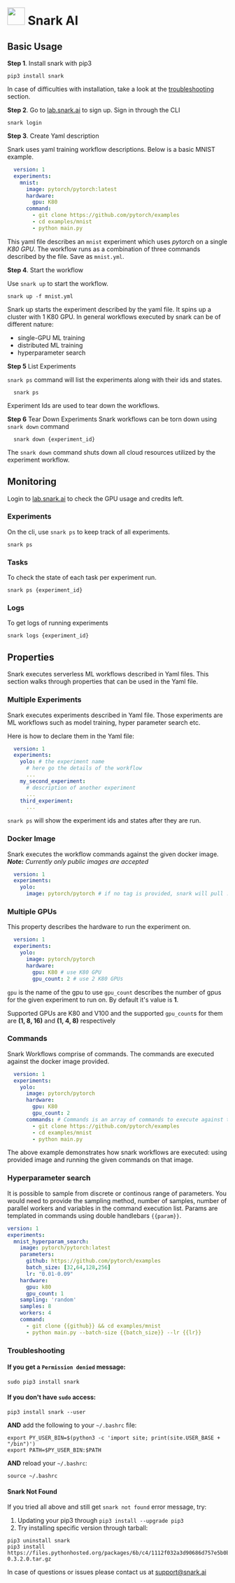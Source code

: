 

# <img src="https://avatars3.githubusercontent.com/u/34816118?s=200&v=4" data-canonical-src="hhttps://avatars3.githubusercontent.com/u/34816118?s=200&v=4" width="40" height="40" /> Snark AI

## Basic Usage
**Step 1**. Install snark with pip3
```
pip3 install snark
```
In case of difficulties with installation, take a look at the [troubleshooting](#troubleshooting) section. 

**Step 2**. Go to [lab.snark.ai](https://lab.snark.ai) to sign up. Sign in through the CLI
```
snark login
```

**Step 3**. Create Yaml description

Snark uses yaml training workflow descriptions. Below is a basic MNIST example. 
```yaml
  version: 1
  experiments:
    mnist:
      image: pytorch/pytorch:latest
      hardware:
        gpu: K80
      command:
        - git clone https://github.com/pytorch/examples
        - cd examples/mnist
        - python main.py
```
This yaml file describes an `mnist` experiment which uses _pytorch_ on a single _K80 GPU_.
The workflow runs as a combination of three commands described by the file.
Save as `mnist.yml`.

**Step 4**. Start the workflow

Use `snark up` to start the workflow.
```
snark up -f mnist.yml
```

Snark up starts the experiment described by the yaml file. It spins up a cluster with 1 K80 GPU.
In general workflows executed by snark can be of different nature:
- single-GPU ML training 
- distributed ML training 
- hyperparameter search

**Step 5** List Experiments

`snark ps` command will list the experiments along with their ids and states.
```
  snark ps
```
Experiment Ids are used to tear down the workflows.

**Step 6** Tear Down Experiments
Snark workflows can be torn down using `snark down` command
```
  snark down {experiment_id}
```
The `snark down` command shuts down all cloud resources utilized by the experiment workflow.


## Monitoring
Login to [lab.snark.ai](https://lab.snark.ai) to check the GPU usage and credits left.

### Experiments
On the cli, use `snark ps` to keep track of all experiments.
```
snark ps
```

### Tasks
To check the state of each task per experiment run.
```
snark ps {experiment_id}
```

### Logs
To get logs of running experiments 
```
snark logs {experiment_id}
```

## Properties 

Snark executes serverless ML workflows described in Yaml files. 
This section walks through properties that can be used in the Yaml file.

### Multiple Experiments
Snark executes experiments described in Yaml file. Those experiments are ML workflows such as model training, hyper parameter search etc.

Here is how to declare them in the Yaml file:
```yaml
  version: 1
  experiments:
    yolo: # the experiment name
      # here go the details of the workflow
      ...
    my_second_experiment:
      # description of another experiment
      ...
    third_experiment:
      ...

```
`snark ps` will show the experiment ids and states after they are run.


### Docker Image

Snark executes the workflow commands against the given docker image.
**_Note:_** _Currently only public images are accepted_
```yaml
  version: 1
  experiments:
    yolo:
      image: pytorch/pytorch # if no tag is provided, snark will pull :latest image
```

### Multiple GPUs
This property describes the hardware to run the experiment on. 
```yaml
  version: 1
  experiments:
    yolo:
      image: pytorch/pytorch 
      hardware:
        gpu: K80 # use K80 GPU
        gpu_count: 2 # use 2 K80 GPUs
```
`gpu` is the name of the gpu to use
`gpu_count` describes the number of gpus for the given experiment to run on. By default it's value is **1**.

Supported GPUs are K80 and V100 and the supported `gpu_count`s for them are **(1, 8, 16)** and **(1, 4, 8)** respectively


### Commands
Snark Workflows comprise of commands. The commands are executed against the docker image provided.
```yaml
  version: 1
  experiments:
    yolo:
      image: pytorch/pytorch 
      hardware:
        gpu: K80
        gpu_count: 2
      commands: # Commands is an array of commands to execute against the image declared above
        - git clone https://github.com/pytorch/examples
        - cd examples/mnist
        - python main.py
```
The above example demonstrates how snark workflows are executed: using provided image and running the given commands on that image.


### Hyperparameter search
It is possible to sample from discrete or continous range of parameters. You would need to provide the sampling method, number of samples, number of parallel workers and variables in the command execution list. Params are templated in commands using double handlebars `{{param}}`.

```yaml
version: 1
experiments:
  mnist_hyperparam_search:
    image: pytorch/pytorch:latest
    parameters:
      github: https://github.com/pytorch/examples
      batch_size: [32,64,128,256]
      lr: "0.01-0.09"
    hardware:
      gpu: k80
      gpu_count: 1
    sampling: 'random'
    samples: 8
    workers: 4
    command:
      - git clone {{github}} && cd examples/mnist
      - python main.py --batch-size {{batch_size}} --lr {{lr}}
```


<a name="troubleshooting"></a>
### Troubleshooting

#### If you get a `Permission denied` message:
```
sudo pip3 install snark
```
#### If you don't have `sudo` access:
```
pip3 install snark --user
```
**AND** add the following to your `~/.bashrc` file:
```
export PY_USER_BIN=$(python3 -c 'import site; print(site.USER_BASE + "/bin")')
export PATH=$PY_USER_BIN:$PATH
```
**AND** reload your `~/.bashrc`:
```
source ~/.bashrc
```
#### Snark Not Found
If you tried all above and still get `snark not found` error message, try:
1) Updating your pip3 through `pip3 install --upgrade pip3`
2) Try installing specific version through tarball:
```
pip3 uninstall snark
pip3 install https://files.pythonhosted.org/packages/6b/c4/1112f032a3d90686d757e5b0b325564a047488fc74fa43a138148dc2b8a5/snark-0.3.2.0.tar.gz
```

In case of questions or issues please contact us at support@snark.ai

